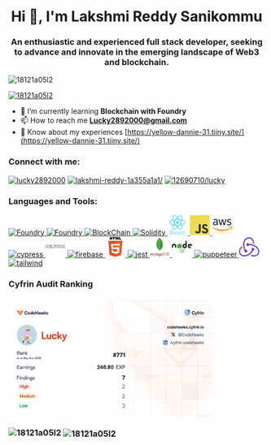 <h1 align="center">Hi 👋, I'm Lakshmi Reddy Sanikommu</h1>
<h3 align="center">
  An enthusiastic and experienced full stack developer, seeking to advance and
  innovate in the emerging landscape of Web3 and blockchain.
</h3>

<p align="left">
  <img
    src="https://komarev.com/ghpvc/?username=18121a05l2&label=Profile%20views&color=0e75b6&style=flat"
    alt="18121a05l2"
  />
</p>

<p align="left">
  <a href="https://github.com/ryo-ma/github-profile-trophy"
    ><img
      src="https://github-profile-trophy.vercel.app/?username=18121a05l2"
      alt="18121a05l2"
  /></a>
</p>

- 🌱 I’m currently learning **Blockchain with Foundry**
- 📫 How to reach me **Lucky2892000@gmail.com**
- 📄 Know about my experiences [https://yellow-dannie-31.tiiny.site/](https://yellow-dannie-31.tiiny.site/)

<h3 align="left">Connect with me:</h3>
<p align="left">
  <a href="https://twitter.com/lucky2892000" target="blank"
    ><img
      align="center"
      src="https://raw.githubusercontent.com/rahuldkjain/github-profile-readme-generator/master/src/images/icons/Social/twitter.svg"
      alt="lucky2892000"
      height="30"
      width="40"
  /></a>
  <a href="https://linkedin.com/in/lakshmi-reddy-1a355a1a1/" target="blank"
    ><img
      align="center"
      src="https://raw.githubusercontent.com/rahuldkjain/github-profile-readme-generator/master/src/images/icons/Social/linked-in-alt.svg"
      alt="lakshmi-reddy-1a355a1a1/"
      height="30"
      width="40"
  /></a>
  <a href="https://stackoverflow.com/users/12690710/lucky" target="blank"
    ><img
      align="center"
      src="https://raw.githubusercontent.com/rahuldkjain/github-profile-readme-generator/master/src/images/icons/Social/stack-overflow.svg"
      alt="12690710/lucky"
      height="30"
      width="40"
  /></a>
</p>

<h3 align="left">Languages and Tools:</h3>
<p align="left">
  <a href="https://book.getfoundry.sh/" target="_blank" rel="noreferrer">
    <img
      src="https://avatars.githubusercontent.com/u/99892494?s=280&v=4"
      alt="Foundry"
      width="40"
      height="40"
    />
  </a>
  <a href="https://book.getfoundry.sh/" target="_blank" rel="noreferrer">
    <img
      src="https://encrypted-tbn0.gstatic.com/images?q=tbn:ANd9GcTJDn0ojTITvcdAzMsfBMJaZC4STaDHzduleQ&s"
      alt="Foundry"
      width="40"
      height="40"
    />
  </a>
  <a href="https://www.blockchain.com/" target="_blank" rel="noreferrer">
    <img
      src="https://png.pngtree.com/png-vector/20230111/ourmid/pngtree-blockchain-vector-icon-png-image_6559271.png"
      alt="BlockChain"
      width="40"
      height="40"
    />
  </a>
  <a
    href="https://developer.mozilla.org/en-US/docs/Web/JavaScript"
    target="_blank"
    rel="noreferrer"
  >
    <img
      src="https://encrypted-tbn0.gstatic.com/images?q=tbn:ANd9GcTK5fBXn7gdNf-cAfk84sref9G_Rc8RrjnB6g&s"
      alt="Solidity"
      width="40"
      height="40"
    />
  </a>
  <a href="https://reactjs.org/" target="_blank" rel="noreferrer">
    <img
      src="https://raw.githubusercontent.com/devicons/devicon/master/icons/react/react-original-wordmark.svg"
      alt="react"
      width="40"
      height="40"
    />
  </a>
  <a
    href="https://developer.mozilla.org/en-US/docs/Web/JavaScript"
    target="_blank"
    rel="noreferrer"
  >
    <img
      src="https://raw.githubusercontent.com/devicons/devicon/master/icons/javascript/javascript-original.svg"
      alt="javascript"
      width="40"
      height="40"
    />
  </a>
  <a href="https://aws.amazon.com" target="_blank" rel="noreferrer">
    <img
      src="https://raw.githubusercontent.com/devicons/devicon/master/icons/amazonwebservices/amazonwebservices-original-wordmark.svg"
      alt="aws"
      width="40"
      height="40"
    />
  </a>
  <a href="https://www.cypress.io" target="_blank" rel="noreferrer">
    <img
      src="https://raw.githubusercontent.com/simple-icons/simple-icons/6e46ec1fc23b60c8fd0d2f2ff46db82e16dbd75f/icons/cypress.svg"
      alt="cypress"
      width="40"
      height="40"
    />
  </a>
  <a href="https://expressjs.com" target="_blank" rel="noreferrer">
    <img
      src="https://raw.githubusercontent.com/devicons/devicon/master/icons/express/express-original-wordmark.svg"
      alt="express"
      width="40"
      height="40"
    />
  </a>
  <a href="https://firebase.google.com/" target="_blank" rel="noreferrer">
    <img
      src="https://www.vectorlogo.zone/logos/firebase/firebase-icon.svg"
      alt="firebase"
      width="40"
      height="40"
    />
  </a>
  <a href="https://www.w3.org/html/" target="_blank" rel="noreferrer">
    <img
      src="https://raw.githubusercontent.com/devicons/devicon/master/icons/html5/html5-original-wordmark.svg"
      alt="html5"
      width="40"
      height="40"
    />
  </a>
  <a href="https://jestjs.io" target="_blank" rel="noreferrer">
    <img
      src="https://www.vectorlogo.zone/logos/jestjsio/jestjsio-icon.svg"
      alt="jest"
      width="40"
      height="40"
    />
  </a>
  <a href="https://www.mongodb.com/" target="_blank" rel="noreferrer">
    <img
      src="https://raw.githubusercontent.com/devicons/devicon/master/icons/mongodb/mongodb-original-wordmark.svg"
      alt="mongodb"
      width="40"
      height="40"
    />
  </a>
  <a href="https://nodejs.org" target="_blank" rel="noreferrer">
    <img
      src="https://raw.githubusercontent.com/devicons/devicon/master/icons/nodejs/nodejs-original-wordmark.svg"
      alt="nodejs"
      width="40"
      height="40"
    />
  </a>
  <a
    href="https://github.com/puppeteer/puppeteer"
    target="_blank"
    rel="noreferrer"
  >
    <img
      src="https://www.vectorlogo.zone/logos/pptrdev/pptrdev-official.svg"
      alt="puppeteer"
      width="40"
      height="40"
    />
  </a>
  <a href="https://redux.js.org" target="_blank" rel="noreferrer">
    <img
      src="https://raw.githubusercontent.com/devicons/devicon/master/icons/redux/redux-original.svg"
      alt="redux"
      width="40"
      height="40"
    />
  </a>
  <a href="https://tailwindcss.com/" target="_blank" rel="noreferrer">
    <img
      src="https://www.vectorlogo.zone/logos/tailwindcss/tailwindcss-icon.svg"
      alt="tailwind"
      width="40"
      height="40"
    />
  </a>
</p>

<h3 align="left"> Cyfrin Audit Ranking <h3>
<p align="left">
<img width="400" height="230" src="./cyfrinAudit.png">
</p>

<p>
  <img
    align="left"
    src="https://github-readme-stats.vercel.app/api/top-langs?username=18121a05l2&show_icons=true&locale=en&layout=compact"
    alt="18121a05l2"
  />
</p>

<p>
  &nbsp;<img
    align="center"
    src="https://github-readme-stats.vercel.app/api?username=18121a05l2&show_icons=true&locale=en"
    alt="18121a05l2"
  />
</p>
